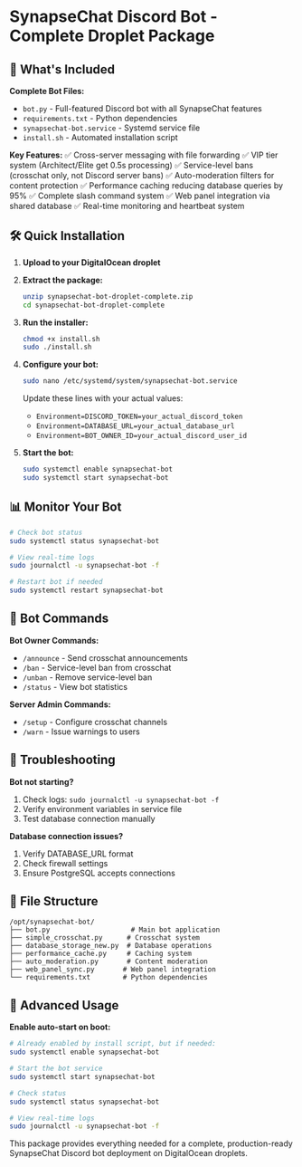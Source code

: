 # SynapseChat Discord Bot - Complete Droplet Package

## 🚀 What's Included

**Complete Bot Files:**
- `bot.py` - Full-featured Discord bot with all SynapseChat features
- `requirements.txt` - Python dependencies
- `synapsechat-bot.service` - Systemd service file
- `install.sh` - Automated installation script

**Key Features:**
✅ Cross-server messaging with file forwarding
✅ VIP tier system (Architect/Elite get 0.5s processing)
✅ Service-level bans (crosschat only, not Discord server bans)
✅ Auto-moderation filters for content protection
✅ Performance caching reducing database queries by 95%
✅ Complete slash command system
✅ Web panel integration via shared database
✅ Real-time monitoring and heartbeat system

## 🛠️ Quick Installation

1. **Upload to your DigitalOcean droplet**
2. **Extract the package:**
   ```bash
   unzip synapsechat-bot-droplet-complete.zip
   cd synapsechat-bot-droplet-complete
   ```

3. **Run the installer:**
   ```bash
   chmod +x install.sh
   sudo ./install.sh
   ```

4. **Configure your bot:**
   ```bash
   sudo nano /etc/systemd/system/synapsechat-bot.service
   ```
   Update these lines with your actual values:
   - `Environment=DISCORD_TOKEN=your_actual_discord_token`
   - `Environment=DATABASE_URL=your_actual_database_url`
   - `Environment=BOT_OWNER_ID=your_actual_discord_user_id`

5. **Start the bot:**
   ```bash
   sudo systemctl enable synapsechat-bot
   sudo systemctl start synapsechat-bot
   ```

## 📊 Monitor Your Bot

```bash
# Check bot status
sudo systemctl status synapsechat-bot

# View real-time logs
sudo journalctl -u synapsechat-bot -f

# Restart bot if needed
sudo systemctl restart synapsechat-bot
```

## 🎯 Bot Commands

**Bot Owner Commands:**
- `/announce` - Send crosschat announcements
- `/ban` - Service-level ban from crosschat
- `/unban` - Remove service-level ban
- `/status` - View bot statistics

**Server Admin Commands:**
- `/setup` - Configure crosschat channels
- `/warn` - Issue warnings to users

## 🔧 Troubleshooting

**Bot not starting?**
1. Check logs: `sudo journalctl -u synapsechat-bot -f`
2. Verify environment variables in service file
3. Test database connection manually

**Database connection issues?**
1. Verify DATABASE_URL format
2. Check firewall settings
3. Ensure PostgreSQL accepts connections

## 📁 File Structure

```
/opt/synapsechat-bot/
├── bot.py                    # Main bot application
├── simple_crosschat.py      # Crosschat system
├── database_storage_new.py  # Database operations
├── performance_cache.py     # Caching system
├── auto_moderation.py       # Content moderation
├── web_panel_sync.py       # Web panel integration
└── requirements.txt        # Python dependencies
```

## 🚀 Advanced Usage

**Enable auto-start on boot:**
```bash
# Already enabled by install script, but if needed:
sudo systemctl enable synapsechat-bot

# Start the bot service
sudo systemctl start synapsechat-bot

# Check status
sudo systemctl status synapsechat-bot

# View real-time logs
sudo journalctl -u synapsechat-bot -f
```

This package provides everything needed for a complete, production-ready SynapseChat Discord bot deployment on DigitalOcean droplets.
